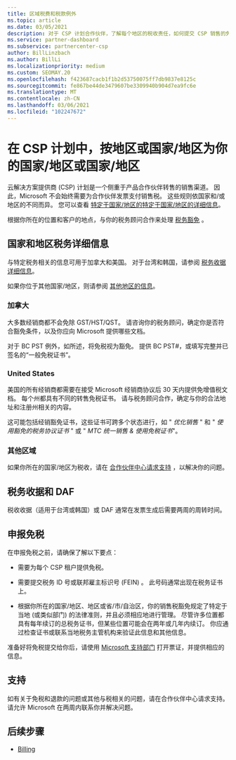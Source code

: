 ```yaml
---
title: 区域税费和税款例外
ms.topic: article
ms.date: 03/05/2021
description: 对于 CSP 计划合作伙伴，了解每个地区的税收责任，如何提交 CSP 销售的免税，以及如何获取对税务问题的支持。
ms.service: partner-dashboard
ms.subservice: partnercenter-csp
author: BillLinzbach
ms.author: BillLi
ms.localizationpriority: medium
ms.custom: SEOMAY.20
ms.openlocfilehash: f423687cacb1f1b2d53750075ff7db9837e8125c
ms.sourcegitcommit: fe867be44de3479607be3309940b904d7ea9fc6e
ms.translationtype: MT
ms.contentlocale: zh-CN
ms.lasthandoff: 03/06/2021
ms.locfileid: "102247672"
---
```

# <a name="read-about-taxes-and-tax-exemption-details-by-region-or-country-for-partners-in-the-csp-program"></a>在 CSP 计划中，按地区或国家/地区为你的国家/地区或国家/地区


云解决方案提供商 (CSP) 计划是一个侧重于产品合作伙伴转售的销售渠道。 因此，Microsoft 不会始终需要为合作伙伴发票支付销售税。 这些规则依国家和/或地区的不同而异。 您可以查看 [特定于国家/地区的特定于国家/地区的详细信息](#country-and-region-tax-details)。

根据你所在的位置和客户的地点，与你的税务顾问合作来处理 [税务豁免](#file-a-tax-exemption) 。

## <a name="country-and-region-tax-details"></a>国家和地区税务详细信息

与特定税务相关的信息可用于加拿大和美国。 对于台湾和韩国，请参阅 [税务收据详细信息](#tax-receipts-and-daf)。

如果你位于其他国家/地区，则请参阅 [其他地区的信息](#other-regions)。


### <a name="canada"></a>加拿大

大多数经销商都不会免除 GST/HST/QST。 请咨询你的税务顾问，确定你是否符合豁免条件，以及你应向 Microsoft 提供哪些文档。

对于 BC PST 例外，如所述，将免税视为豁免。 提供 BC PST#，或填写完整并已签名的“一般免税证书”。

### <a name="united-states"></a>United States

美国的所有经销商都需要在接受 Microsoft 经销商协议后 30 天内提供免增值税文档。 每个州都具有不同的转售免税证书。 请与税务顾问合作，确定与你的合法地址和注册州相关的内容。

这可能包括经销豁免证书，这些证书可跨多个状态进行，如 " *优化销售* " 和 " *使用豁免的税务协议证书* " 或 " *MTC 统一销售 & 使用免税证书*"。

### <a name="other-regions"></a>其他区域

如果你所在的国家/地区为税收，请在 [合作伙伴中心请求支持](#support) ，以解决你的问题。

## <a name="tax-receipts-and-daf"></a>税务收据和 DAF

税收收据（适用于台湾或韩国）或 DAF 通常在发票生成后需要两周的周转时间。

## <a name="file-a-tax-exemption"></a>申报免税

在申报免税之前，请确保了解以下要点：

- 需要为每个 CSP 租户提供免税。

- 需要提交税务 ID 号或联邦雇主标识号 (FEIN) 。 此号码通常出现在税务证书上。

- 根据你所在的国家/地区、地区或省/市/自治区，你的销售税豁免规定了特定于当地 (或类似部门) 的法律准则，并且必须相应地进行管理。 尽管许多位置都具有每年续订的总税务证书，但某些位置可能会在两年或几年内续订。 你应通过检查证书或联系当地税务主管机构来验证此信息和其他信息。

准备好将免税提交给你后，请使用 [Microsoft 支持部门](https://partner.microsoft.com/dashboard/support/csp/servicerequests/create?stage=2&topicid=92930319-ced6-c18b-d7a6-d62b22d60aa5) 打开票证，并提供相应的信息。

## <a name="support"></a>支持

如有关于免税和退款的问题或其他与税相关的问题，请在合作伙伴中心请求支持。 请允许 Microsoft 在两周内联系你并解决问题。

## <a name="next-steps"></a>后续步骤

- [Billing](billing.md)
